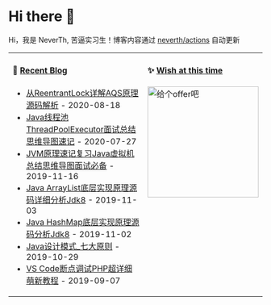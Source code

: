 # Hi there 👋
Hi，我是 NeverTh, 苦逼实习生！博客内容通过 <a href="https://github.com/neverth/neverth/actions" target="_blank">neverth/actions</a> 自动更新

<table>
<tr>
<td valign="top" width="60%">
  
#### 🐢 <a href="https://github.com/neverth" target="_blank">Recent Blog</a>
* <a href='http://www.cnblogs.com/neverth/p/13527005.html' target='_blank'>从ReentrantLock详解AQS原理源码解析</a> - 2020-08-18
* <a href='http://www.cnblogs.com/neverth/p/13388627.html' target='_blank'>Java线程池ThreadPoolExecutor面试总结思维导图速记</a> - 2020-07-27
* <a href='http://www.cnblogs.com/neverth/p/11874458.html' target='_blank'>JVM原理速记复习Java虚拟机总结思维导图面试必备</a> - 2019-11-16
* <a href='http://www.cnblogs.com/neverth/p/11786048.html' target='_blank'>Java ArrayList底层实现原理源码详细分析Jdk8</a> - 2019-11-03
* <a href='http://www.cnblogs.com/neverth/p/11781491.html' target='_blank'>Java HashMap底层实现原理源码分析Jdk8</a> - 2019-11-02
* <a href='http://www.cnblogs.com/neverth/p/11760931.html' target='_blank'>Java设计模式_七大原则</a> - 2019-10-29
* <a href='http://www.cnblogs.com/neverth/p/11760932.html' target='_blank'>VS Code断点调试PHP超详细萌新教程</a> - 2019-09-07

</td>

<td valign="top" width="40%">
  
#### ✨ <a href="https://github.com/neverth" target="_blank">Wish at this time</a>
<img src='https://images.cnblogs.com/cnblogs_com/neverth/1813018/o_2007240513492018022511492424.gif' alt='给个offer吧' width="220"/>

</td>
</tr>
</table>

